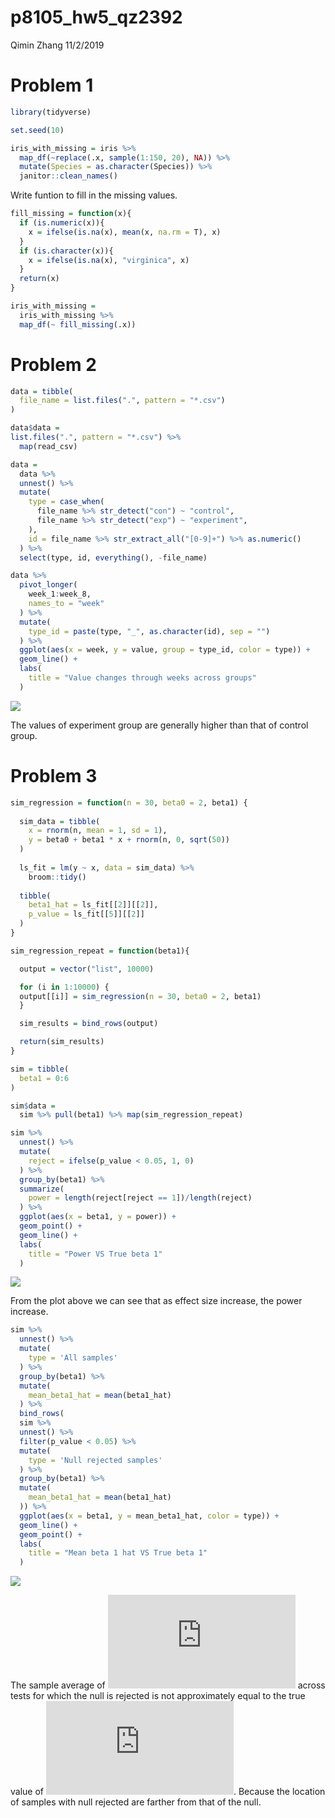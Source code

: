 p8105\_hw5\_qz2392
================
Qimin Zhang
11/2/2019

# Problem 1

``` r
library(tidyverse)

set.seed(10)

iris_with_missing = iris %>% 
  map_df(~replace(.x, sample(1:150, 20), NA)) %>%
  mutate(Species = as.character(Species)) %>% 
  janitor::clean_names()
```

Write funtion to fill in the missing values.

``` r
fill_missing = function(x){
  if (is.numeric(x)){
    x = ifelse(is.na(x), mean(x, na.rm = T), x)
  }
  if (is.character(x)){
    x = ifelse(is.na(x), "virginica", x)
  }
  return(x)
}

iris_with_missing = 
  iris_with_missing %>% 
  map_df(~ fill_missing(.x))
```

# Problem 2

``` r
data = tibble(
  file_name = list.files(".", pattern = "*.csv")
)

data$data =
list.files(".", pattern = "*.csv") %>% 
  map(read_csv)
```

``` r
data =
  data %>% 
  unnest() %>% 
  mutate(
    type = case_when(
      file_name %>% str_detect("con") ~ "control",
      file_name %>% str_detect("exp") ~ "experiment",
    ),
    id = file_name %>% str_extract_all("[0-9]+") %>% as.numeric()
  ) %>% 
  select(type, id, everything(), -file_name)
```

``` r
data %>%
  pivot_longer(
    week_1:week_8,
    names_to = "week"
  ) %>% 
  mutate(
    type_id = paste(type, "_", as.character(id), sep = "")
  ) %>% 
  ggplot(aes(x = week, y = value, group = type_id, color = type)) +
  geom_line() +
  labs(
    title = "Value changes through weeks across groups"
  )
```

![](p8105_hw5_qz2392_files/figure-gfm/unnamed-chunk-5-1.png)<!-- -->

The values of experiment group are generally higher than that of control
group.

# Problem 3

``` r
sim_regression = function(n = 30, beta0 = 2, beta1) {
  
  sim_data = tibble(
    x = rnorm(n, mean = 1, sd = 1),
    y = beta0 + beta1 * x + rnorm(n, 0, sqrt(50))
  )
  
  ls_fit = lm(y ~ x, data = sim_data) %>% 
    broom::tidy()
  
  tibble(
    beta1_hat = ls_fit[[2]][[2]],
    p_value = ls_fit[[5]][[2]]
  )
}

sim_regression_repeat = function(beta1){

  output = vector("list", 10000)

  for (i in 1:10000) {
  output[[i]] = sim_regression(n = 30, beta0 = 2, beta1)
  }

  sim_results = bind_rows(output)

  return(sim_results)
}
```

``` r
sim = tibble(
  beta1 = 0:6
) 

sim$data = 
  sim %>% pull(beta1) %>% map(sim_regression_repeat)
```

``` r
sim %>% 
  unnest() %>% 
  mutate(
    reject = ifelse(p_value < 0.05, 1, 0)
  ) %>%
  group_by(beta1) %>% 
  summarize(
    power = length(reject[reject == 1])/length(reject)
  ) %>% 
  ggplot(aes(x = beta1, y = power)) +
  geom_point() +
  geom_line() +
  labs(
    title = "Power VS True beta 1"
  )
```

![](p8105_hw5_qz2392_files/figure-gfm/unnamed-chunk-8-1.png)<!-- -->

From the plot above we can see that as effect size increase, the power
increase.

``` r
sim %>% 
  unnest() %>%
  mutate(
    type = 'All samples'
  ) %>% 
  group_by(beta1) %>% 
  mutate(
    mean_beta1_hat = mean(beta1_hat)
  ) %>% 
  bind_rows(
  sim %>% 
  unnest() %>%
  filter(p_value < 0.05) %>%
  mutate(
    type = 'Null rejected samples'
  ) %>%  
  group_by(beta1) %>% 
  mutate(
    mean_beta1_hat = mean(beta1_hat)
  )) %>% 
  ggplot(aes(x = beta1, y = mean_beta1_hat, color = type)) +
  geom_line() +
  geom_point() +
  labs(
    title = "Mean beta 1 hat VS True beta 1"
  )
```

![](p8105_hw5_qz2392_files/figure-gfm/unnamed-chunk-9-1.png)<!-- -->

The sample average of
![\\hat\\beta\_1](https://latex.codecogs.com/png.latex?%5Chat%5Cbeta_1
"\\hat\\beta_1") across tests for which the null is rejected is not
approximately equal to the true value of
![\\beta\_1](https://latex.codecogs.com/png.latex?%5Cbeta_1 "\\beta_1").
Because the location of samples with null rejected are farther from that
of the null.
